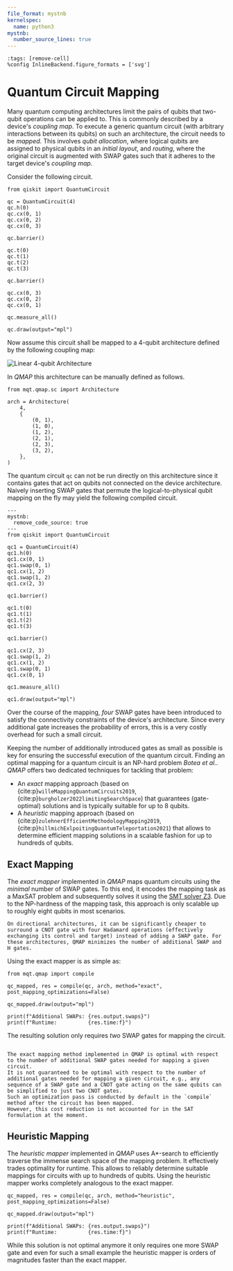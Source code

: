 ```yaml
---
file_format: mystnb
kernelspec:
  name: python3
mystnb:
  number_source_lines: true
---
```


```{code-cell} ipython3
:tags: [remove-cell]
%config InlineBackend.figure_formats = ['svg']
```

<style>.widget-subarea{display:none;} /*hide widgets as they do not work with sphinx*/</style>

# Quantum Circuit Mapping

Many quantum computing architectures limit the pairs of qubits that two-qubit operations can be applied to.
This is commonly described by a device's _coupling map_.
To execute a generic quantum circuit (with arbitrary interactions between its qubits) on such an architecture, the circuit needs to be _mapped_.
This involves _qubit allocation_, where logical qubits are assigned to physical qubits in an _initial layout_, and _routing_, where the original circuit is augmented with SWAP gates such that it adheres to the target device's _coupling map_.

Consider the following circuit.

```{code-cell} ipython3
from qiskit import QuantumCircuit

qc = QuantumCircuit(4)
qc.h(0)
qc.cx(0, 1)
qc.cx(0, 2)
qc.cx(0, 3)

qc.barrier()

qc.t(0)
qc.t(1)
qc.t(2)
qc.t(3)

qc.barrier()

qc.cx(0, 3)
qc.cx(0, 2)
qc.cx(0, 1)

qc.measure_all()

qc.draw(output="mpl")
```

Now assume this circuit shall be mapped to a $4$-qubit architecture defined by the following coupling map:

![Linear 4-qubit Architecture](images/linear_arch.svg)

In _QMAP_ this architecture can be manually defined as follows.

```{code-cell} ipython3
from mqt.qmap.sc import Architecture

arch = Architecture(
    4,
    {
        (0, 1),
        (1, 0),
        (1, 2),
        (2, 1),
        (2, 3),
        (3, 2),
    },
)
```

The quantum circuit `qc` can not be run directly on this architecture since it contains gates that act on qubits not connected on the device architecture.
Naively inserting SWAP gates that permute the logical-to-physical qubit mapping on the fly may yield the following compiled circuit.

```{code-cell} ipython3
---
mystnb:
  remove_code_source: true
---
from qiskit import QuantumCircuit

qc1 = QuantumCircuit(4)
qc1.h(0)
qc1.cx(0, 1)
qc1.swap(0, 1)
qc1.cx(1, 2)
qc1.swap(1, 2)
qc1.cx(2, 3)

qc1.barrier()

qc1.t(0)
qc1.t(1)
qc1.t(2)
qc1.t(3)

qc1.barrier()

qc1.cx(2, 3)
qc1.swap(1, 2)
qc1.cx(1, 2)
qc1.swap(0, 1)
qc1.cx(0, 1)

qc1.measure_all()

qc1.draw(output="mpl")
```

Over the course of the mapping, _four_ SWAP gates have been introduced to satisfy the connectivity constraints of the device's architecture.
Since every additional gate increases the probability of errors, this is a very costly overhead for such a small circuit.

Keeping the number of additionally introduced gates as small as possible is key for ensuring the successful execution of the quantum circuit. Finding an optimal mapping for a quantum circuit is an NP-hard problem <cite data-cite="boteaComplexityQuantumCircuit2018">Botea et al.</cite>.
_QMAP_ offers two dedicated techniques for tackling that problem:

- An _exact_ mapping approach (based on {cite:p}`willeMappingQuantumCircuits2019`, {cite:p}`burgholzer2022limitingSearchSpace`) that guarantees (gate-optimal) solutions and is typically suitable for up to 8 qubits.
- A _heuristic_ mapping approach (based on {cite:p}`zulehnerEfficientMethodologyMapping2019`, {cite:p}`hillmichExlpoitingQuantumTeleportation2021`) that allows to determine efficient mapping solutions in a scalable fashion for up to hundreds of qubits.

## Exact Mapping

The _exact mapper_ implemented in _QMAP_ maps quantum circuits using the _minimal_ number of SWAP gates.
To this end, it encodes the mapping task as a MaxSAT problem and subsequently solves it using the [SMT solver Z3](https://github.com/Z3Prover/z3). Due to the NP-hardness of the mapping task, this approach is only scalable up to roughly eight qubits in most scenarios.

```{note}
On directional architectures, it can be significantly cheaper to surround a CNOT gate with four Hadamard operations (effectively exchanging its control and target) instead of adding a SWAP gate. For these architectures, QMAP minimizes the number of additional SWAP and H gates.
```

Using the exact mapper is as simple as:

```{code-cell} ipython3
from mqt.qmap import compile

qc_mapped, res = compile(qc, arch, method="exact", post_mapping_optimizations=False)

qc_mapped.draw(output="mpl")
```

```{code-cell} ipython3
print(f"Additional SWAPs: {res.output.swaps}")
print(f"Runtime:          {res.time:f}")
```

The resulting solution only requires _two_ SWAP gates for mapping the circuit.

```{note}

The exact mapping method implemented in QMAP is optimal with respect to the number of additional SWAP gates needed for mapping a given circuit.
It is not guaranteed to be optimal with respect to the number of additional gates needed for mapping a given circuit, e.g., any sequence of a SWAP gate and a CNOT gate acting on the same qubits can be simplified to just two CNOT gates.
Such an optimization pass is conducted by default in the `compile` method after the circuit has been mapped.
However, this cost reduction is not accounted for in the SAT formulation at the moment.
```

## Heuristic Mapping

The _heuristic mapper_ implemented in _QMAP_ uses A\*-search to efficiently traverse the immense search space of the mapping problem.
It effectively trades optimality for runtime.
This allows to reliably determine suitable mappings for circuits with up to hundreds of qubits.
Using the heuristic mapper works completely analogous to the exact mapper.

```{code-cell} ipython3
qc_mapped, res = compile(qc, arch, method="heuristic", post_mapping_optimizations=False)

qc_mapped.draw(output="mpl")
```

```{code-cell} ipython3
print(f"Additional SWAPs: {res.output.swaps}")
print(f"Runtime:          {res.time:f}")
```

While this solution is not optimal anymore it only requires one more SWAP gate and even for such a small example the heuristic mapper is orders of magnitudes faster than the exact mapper.
